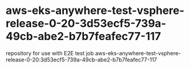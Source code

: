 # aws-eks-anywhere-test-vsphere-release-0-20-3d53ecf5-739a-49cb-abe2-b7b7feafec77-117
repository for use with E2E test job aws-eks-anywhere-test-vsphere-release-0-20:3d53ecf5-739a-49cb-abe2-b7b7feafec77-117

